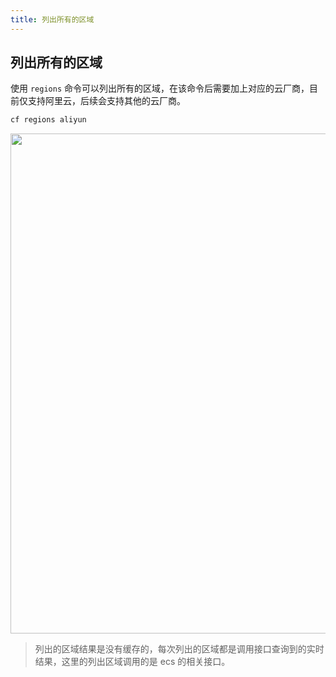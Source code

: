 ```yaml
---
title: 列出所有的区域
---
```


## 列出所有的区域

使用 `regions` 命令可以列出所有的区域，在该命令后需要加上对应的云厂商，目前仅支持阿里云，后续会支持其他的云厂商。

```bash
cf regions aliyun
```

   <img width="800" src="/img/1656647704.png"><br>

> 列出的区域结果是没有缓存的，每次列出的区域都是调用接口查询到的实时结果，这里的列出区域调用的是 ecs 的相关接口。

<script>
export default {
    mounted () {
      this.$page.lastUpdated = "2022年7月1日"
    }
  }
</script>